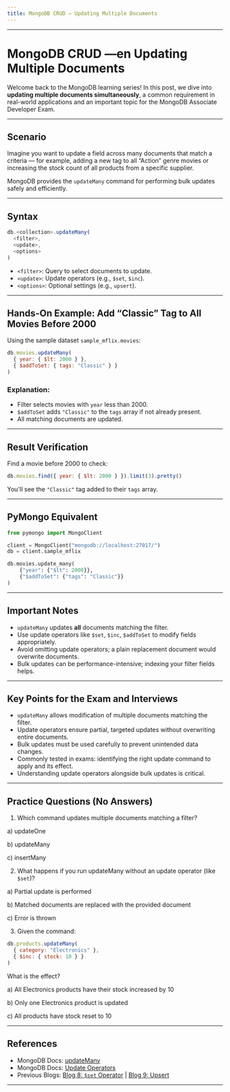 ```yaml
---
title: MongoDB CRUD — Updating Multiple Documents
---
```


***

# MongoDB CRUD —en Updating Multiple Documents

Welcome back to the MongoDB learning series! In this post, we dive into **updating multiple documents simultaneously**, a common requirement in real-world applications and an important topic for the MongoDB Associate Developer Exam.

***

## Scenario

Imagine you want to update a field across many documents that match a criteria — for example, adding a new tag to all “Action” genre movies or increasing the stock count of all products from a specific supplier.

MongoDB provides the `updateMany` command for performing bulk updates safely and efficiently.

***

## Syntax

```js
db.<collection>.updateMany(
  <filter>,
  <update>,
  <options>
)
```

- `<filter>`: Query to select documents to update.
- `<update>`: Update operators (e.g., `$set`, `$inc`).
- `<options>`: Optional settings (e.g., `upsert`).

***

## Hands-On Example: Add “Classic” Tag to All Movies Before 2000

Using the sample dataset `sample_mflix.movies`:

```js
db.movies.updateMany(
  { year: { $lt: 2000 } },
  { $addToSet: { tags: "Classic" } }
)
```

### Explanation:

- Filter selects movies with `year` less than 2000.
- `$addToSet` adds `"Classic"` to the `tags` array if not already present.
- All matching documents are updated.

***

## Result Verification

Find a movie before 2000 to check:

```js
db.movies.find({ year: { $lt: 2000 } }).limit(3).pretty()
```

You'll see the `"Classic"` tag added to their `tags` array.

***

## PyMongo Equivalent

```python
from pymongo import MongoClient

client = MongoClient("mongodb://localhost:27017/")
db = client.sample_mflix

db.movies.update_many(
    {"year": {"$lt": 2000}},
    {"$addToSet": {"tags": "Classic"}}
)
```

***

## Important Notes

- `updateMany` updates **all** documents matching the filter.
- Use update operators like `$set`, `$inc`, `$addToSet` to modify fields appropriately.
- Avoid omitting update operators; a plain replacement document would overwrite documents.
- Bulk updates can be performance-intensive; indexing your filter fields helps.

***

## Key Points for the Exam and Interviews

- `updateMany` allows modification of multiple documents matching the filter.
- Update operators ensure partial, targeted updates without overwriting entire documents.
- Bulk updates must be used carefully to prevent unintended data changes.
- Commonly tested in exams: identifying the right update command to apply and its effect.
- Understanding update operators alongside bulk updates is critical.

***

## Practice Questions (No Answers)

1. Which command updates multiple documents matching a filter?

a) updateOne

b) updateMany

c) insertMany

2. What happens if you run updateMany without an update operator (like `$set`)?

a) Partial update is performed

b) Matched documents are replaced with the provided document

c) Error is thrown

3. Given the command:

```js
db.products.updateMany(
  { category: "Electronics" },
  { $inc: { stock: 10 } }
)
```

What is the effect?

a) All Electronics products have their stock increased by 10

b) Only one Electronics product is updated

c) All products have stock reset to 10

***

## References

- MongoDB Docs: [updateMany](https://www.mongodb.com/docs/manual/reference/method/db.collection.updateMany/)  
- MongoDB Docs: [Update Operators](https://www.mongodb.com/docs/manual/reference/operator/update/)  
- Previous Blogs: [Blog 8: `$set` Operator](#) | [Blog 9: Upsert](#)  

***
